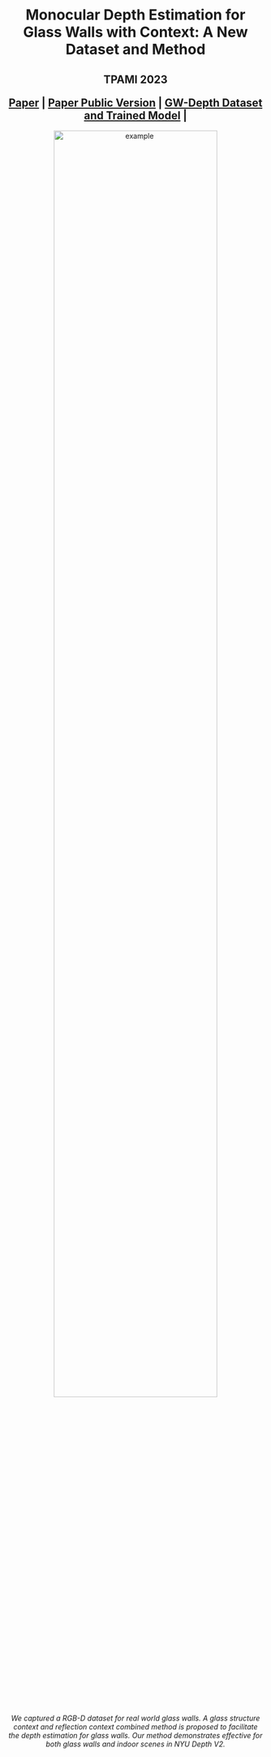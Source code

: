 <p align="center">
  <h1 align="center">Monocular Depth Estimation for Glass Walls with Context: A New Dataset and Method</h1>
  <h2 align="center">
    <p>TPAMI 2023</p>
    <a href="https://ieeexplore.ieee.org/document/10230851" align="center">Paper</a> | 
    <a href="https://orca.cardiff.ac.uk/id/eprint/161953/1/paper.pdf" align="center">Paper Public Version</a> | 
    <a href="https://drive.google.com/drive/folders/1hY34sFkJz56WYdvGHaSlWlOW5ufyc-M8?usp=drive_link" align="center">GW-Depth Dataset and Trained Model</a> | 
  </h2>
</p>
<p align="center">
    <img src="assets/teaser.jpg" alt="example" width=80%>
    <br>
    <em>We captured a RGB-D dataset for real world glass walls. A glass structure context and reflection context combined method is proposed to facilitate the depth estimation for glass walls. Our method demonstrates effective for both glass walls and indoor scenes in NYU Depth V2.</em>
</p>
